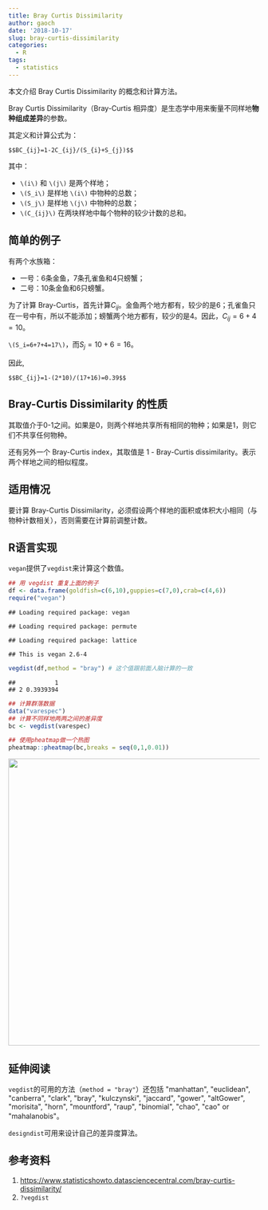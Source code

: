 ```yaml
---
title: Bray Curtis Dissimilarity
author: gaoch
date: '2018-10-17'
slug: bray-curtis-dissimilarity
categories:
  - R
tags:
  - statistics
---
```


本文介绍 Bray Curtis Dissimilarity 的概念和计算方法。

Bray Curtis Dissimilarity（Bray-Curtis 相异度）是生态学中用来衡量不同样地**物种组成差异**的参数。

其定义和计算公式为：

`$$BC_{ij}=1-2C_{ij}/(S_{i}+S_{j})$$`

其中：

- `\(i\)` 和 `\(j\)` 是两个样地；
- `\(S_i\)` 是样地 `\(i\)` 中物种的总数；
- `\(S_j\)` 是样地 `\(j\)` 中物种的总数；
- `\(C_{ij}\)` 在两块样地中每个物种的较少计数的总和。


## 简单的例子

有两个水族箱：

- 一号：6条金鱼，7条孔雀鱼和4只螃蟹；
- 二号：10条金鱼和6只螃蟹。

为了计算 Bray-Curtis，首先计算$C_{ij}$。金鱼两个地方都有，较少的是6；孔雀鱼只在一号中有，所以不能添加；螃蟹两个地方都有，较少的是4。因此，$C_{ij}=6+4=10$。

`\(S_i=6+7+4=17\)`，而$S_j=10+6=16$。

因此,

`$$BC_{ij}=1-(2*10)/(17+16)=0.39$$`

## Bray-Curtis Dissimilarity 的性质

其取值介于0-1之间。如果是0，则两个样地共享所有相同的物种；如果是1，则它们不共享任何物种。

还有另外一个 Bray-Curtis index，其取值是 1 - Bray-Curtis dissimilarity。表示两个样地之间的相似程度。

## 适用情况

要计算 Bray-Curtis Dissimilarity，必须假设两个样地的面积或体积大小相同（与物种计数相关），否则需要在计算前调整计数。


## R语言实现

`vegan`提供了`vegdist`来计算这个数值。


```r
## 用 vegdist 重复上面的例子
df <- data.frame(goldfish=c(6,10),guppies=c(7,0),crab=c(4,6))
require("vegan")
```

```
## Loading required package: vegan
```

```
## Loading required package: permute
```

```
## Loading required package: lattice
```

```
## This is vegan 2.6-4
```

```r
vegdist(df,method = "bray") # 这个值跟前面人脑计算的一致
```

```
##           1
## 2 0.3939394
```

```r
## 计算群落数据
data("varespec")
## 计算不同样地两两之间的差异度
bc <- vegdist(varespec)

## 使用pheatmap做一个热图
pheatmap::pheatmap(bc,breaks = seq(0,1,0.01))
```

<img src="{{< blogdown/postref >}}index.zh_files/figure-html/vegdist-1.png" width="576" />

## 延伸阅读

`vegdist`的可用的方法（`method = "bray"`）还包括 "manhattan", "euclidean", "canberra", "clark", "bray", "kulczynski", "jaccard", "gower", "altGower", "morisita", "horn", "mountford", "raup", "binomial", "chao", "cao" or "mahalanobis"。

`designdist`可用来设计自己的差异度算法。



## 参考资料

1. https://www.statisticshowto.datasciencecentral.com/bray-curtis-dissimilarity/
2. `?vegdist`
